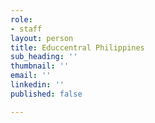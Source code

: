 ```yaml
---
role:
- staff
layout: person
title: Educcentral Philippines
sub_heading: ''
thumbnail: ''
email: ''
linkedin: ''
published: false

---
```

